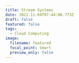 ```yaml
---
title: Stream Systems
date: 2021-11-04T07:44:00.773Z
draft: false
featured: false
tags:
  - Cloud Computing
image:
  filename: featured
  focal_point: Smart
  preview_only: false
---
```

